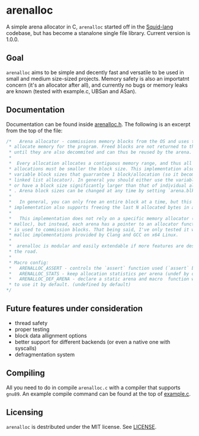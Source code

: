 # arenalloc
A simple arena allocator in C, `arenalloc` started off in the [Squid-lang](https://github.com/RaulCotar/Squid-lang) codebase, but has become a stanalone single file library. Current version is 1.0.0.

## Goal
`arenalloc` aims to be simple and decently fast and versatile to be used in small and medium size-sized projects. Memory safety is also an importatnt concern (it's an allocator after all), and currently no bugs or memory leaks are known (tested with example.c, UBSan and ASan).

## Documentation
Documentation can be found inside [arenalloc.h](./arenalloc.h). The following is an excerpt from the top of the file:
```c
/*   Arena allocator - commissions memory blocks from the OS and uses them to
 * allocate memory for the program. Freed blocks are not returned to the OS
 * until they are also decommited and can thus be reused by the arena.
 *
 *  Every allocation allocates a contiguous memory range, and thus all
 * allocations must be smaller the block size. This implementation also supports
 * variable block sizes that guarrantee 1 block/allocation (so it becomes a
 * linked list allocator). In general you should either use the variable mode,
 * or have a block size significantly larger than that of individual allocations
 * . Arena block sizes can be changed at any time by setting `arena.blk_size`.
 *
 *   In general, you can only free an entire block at a time, but this
 * implementation also supports freeing the last N allocated bytes in an arena.
 *
 *   This implementation does not rely on a specific memory allocator (such as
 * malloc), but instead, each arena has a pointer to an allocator function which
 * is used to commission blocks. That being said, I've only tested it with the
 * malloc implementations provided by Clang and GCC on x64 Linux.
 *
 *  arenalloc is modular and easily extendable if more features are desired down
 * the road.
 *
 * Macro config:
 *	 ARENALLOC_ASSERT - controls the `assert` function used (`assert` by def)
 *	 ARENALLOC_STATS - keep allocation statistics per arena (undef by default)
 *	 ARENALLOC_DEF_ARENA - declare a static arena and macro  function wrappers
 * to use it by default. (undefined by default)
*/
```

## Future features under consideration
- thread safety
- proper testing
- block data allignment options
- better support for different backends (or even a native one with syscalls)
- defragmentation system

## Compiling
All you need to do in compile `arenalloc.c` with a compiler that supports `gnu89`.
An example compile command can be found at the top of [example.c](./example.c).

## Licensing
`arenalloc` is destributed under the MIT license. See [LICENSE](./LICENSE).
